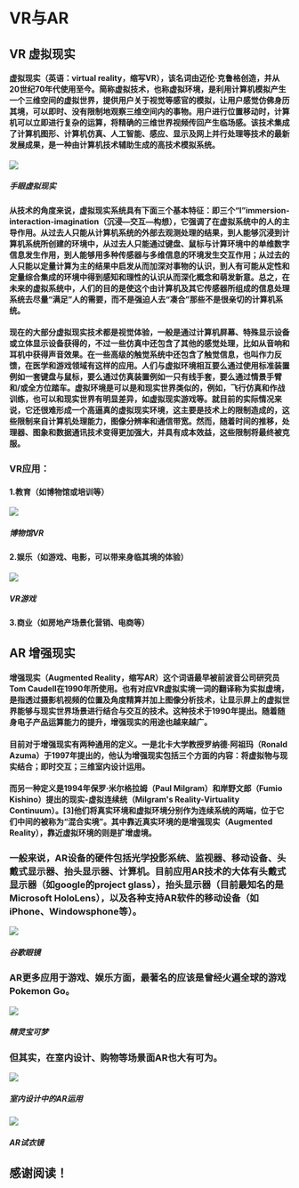 # VR与AR
## VR 虚拟现实
#### 虚拟现实（英语：virtual reality，缩写VR），该名词由迈伦·克鲁格创造，并从20世纪70年代使用至今。简称虚拟技术，也称虚拟环境，是利用计算机模拟产生一个三维空间的虚拟世界，提供用户关于视觉等感官的模拟，让用户感觉仿佛身历其境，可以即时、没有限制地观察三维空间内的事物。用户进行位置移动时，计算机可以立即进行复杂的运算，将精确的三维世界视频传回产生临场感。该技术集成了计算机图形、计算机仿真、人工智能、感应、显示及网上并行处理等技术的最新发展成果，是一种由计算机技术辅助生成的高技术模拟系统。
![](images/手眼虚拟现实.jpg)
##### 手眼虚拟现实
#### 从技术的角度来说，虚拟现实系统具有下面三个基本特征：即三个“I”immersion-interaction-imagination（沉浸—交互—构想），它强调了在虚拟系统中的人的主导作用。从过去人只能从计算机系统的外部去观测处理的结果，到人能够沉浸到计算机系统所创建的环境中，从过去人只能通过键盘、鼠标与计算环境中的单维数字信息发生作用，到人能够用多种传感器与多维信息的环境发生交互作用；从过去的人只能以定量计算为主的结果中启发从而加深对事物的认识，到人有可能从定性和定量综合集成的环境中得到感知和理性的认识从而深化概念和萌发新意。总之，在未来的虚拟系统中，人们的目的是使这个由计算机及其它传感器所组成的信息处理系统去尽量“满足”人的需要，而不是强迫人去“凑合”那些不是很亲切的计算机系统。
#### 现在的大部分虚拟现实技术都是视觉体验，一般是通过计算机屏幕、特殊显示设备或立体显示设备获得的，不过一些仿真中还包含了其他的感觉处理，比如从音响和耳机中获得声音效果。在一些高级的触觉系统中还包含了触觉信息，也叫作力反馈，在医学和游戏领域有这样的应用。人们与虚拟环境相互要么通过使用标准装置例如一套键盘与鼠标，要么通过仿真装置例如一只有线手套，要么通过情景手臂和/或全方位踏车。虚拟环境是可以是和现实世界类似的，例如，飞行仿真和作战训练，也可以和现实世界有明显差异，如虚拟现实游戏等。就目前的实际情况来说，它还很难形成一个高逼真的虚拟现实环境，这主要是技术上的限制造成的，这些限制来自计算机处理能力，图像分辨率和通信带宽。然而，随着时间的推移，处理器、图象和数据通讯技术变得更加强大，并具有成本效益，这些限制将最终被克服。
### VR应用：
#### 1.教育（如博物馆或培训等）
![](images/VR博物馆体验.jpg)
##### 博物馆VR
#### 2.娱乐（如游戏、电影，可以带来身临其境的体验）
![](images/VR游戏.jpg)
##### VR游戏
#### 3.商业（如房地产场景化营销、电商等）

## AR 增强现实
#### 增强现实（Augmented Reality，缩写AR）这个词语最早被前波音公司研究员 Tom Caudell在1990年所使用。也有对应VR虚拟实境一词的翻译称为实拟虚境，是指透过摄影机视频的位置及角度精算并加上图像分析技术，让显示屏上的虚拟世界能够与现实世界场景进行结合与交互的技术。这种技术于1990年提出。随着随身电子产品运算能力的提升，增强现实的用途也越来越广。
#### 目前对于增强现实有两种通用的定义。一是北卡大学教授罗纳德·阿祖玛（Ronald Azuma）于1997年提出的，他认为增强现实包括三个方面的内容：将虚拟物与现实结合；即时交互；三维室内设计运用。
#### 而另一种定义是1994年保罗·米尔格拉姆（Paul Milgram）和岸野文郎（Fumio Kishino）提出的现实-虚拟连续统（Milgram's Reality-Virtuality Continuum）。[3]他们将真实环境和虚拟环境分别作为连续系统的两端，位于它们中间的被称为“混合实境”。其中靠近真实环境的是增强现实（Augmented Reality），靠近虚拟环境的则是扩增虚境。
### 一般来说，AR设备的硬件包括光学投影系统、监视器、移动设备、头戴式显示器、抬头显示器、计算机。目前应用AR技术的大体有头戴式显示器（如google的project glass），抬头显示器（目前最知名的是Microsoft HoloLens），以及各种支持AR软件的移动设备（如iPhone、Windowsphone等）。
![](images/谷歌眼镜.jpg)
##### 谷歌眼镜
### AR更多应用于游戏、娱乐方面，最著名的应该是曾经火遍全球的游戏Pokemon Go。
![](images/精灵.jfif)
##### 精灵宝可梦
### 但其实，在室内设计、购物等场景面AR也大有可为。
![](images/室内设计应用.jpg)
##### 室内设计中的AR运用
![](images/AR试衣.jpg)
##### AR试衣镜
## 感谢阅读！